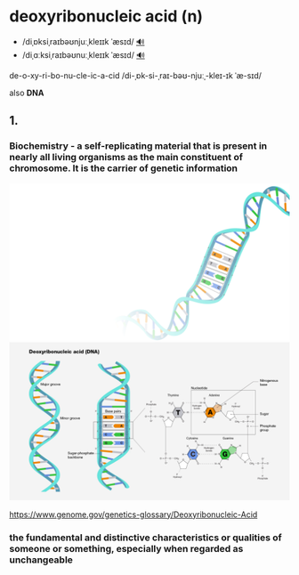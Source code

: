 # deoxyribonucleic acid (n)

- /diˌɒksiˌraɪbəʊnjuːˌkleɪɪk
  ˈæsɪd/ [🔊](https://www.oxfordlearnersdictionaries.com/media/english/uk_pron/d/deo/deoxy/deoxyribonucleic_acid_1_gb_1.mp3)
- /diˌɑːksiˌraɪbəʊnuːˌkleɪɪk
  ˈæsɪd/ [🔊](https://www.oxfordlearnersdictionaries.com/media/english/us_pron/d/deo/deoxy/deoxyribonucleic_acid_1_us_2_rr.mp3)

de-o-xy-ri-bo-nu-cle-ic-a-cid /di-ˌɒk-si-ˌraɪ-bəʊ-njuːˌ-kleɪ-ɪk ˈæ-sɪd/

also **DNA**

## 1.

### Biochemistry - a self-replicating material that is present in nearly all living organisms as the main constituent of chromosome. It is the carrier of genetic information

![](dna-01.png)
![](dna-02.png)

https://www.genome.gov/genetics-glossary/Deoxyribonucleic-Acid

### the fundamental and distinctive characteristics or qualities of someone or something, especially when regarded as unchangeable